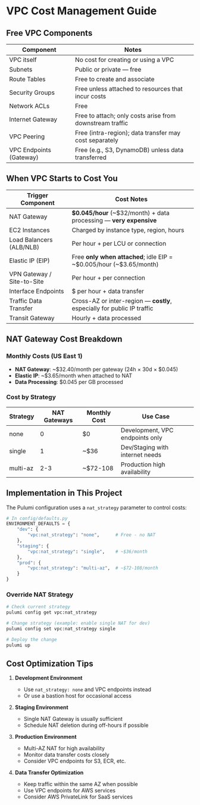 # VPC Cost Management Guide

## Free VPC Components

| Component               | Notes                                                    |
| ----------------------- | -------------------------------------------------------- |
| VPC itself              | No cost for creating or using a VPC                      |
| Subnets                 | Public or private — free                                 |
| Route Tables            | Free to create and associate                             |
| Security Groups         | Free unless attached to resources that incur costs       |
| Network ACLs            | Free                                                     |
| Internet Gateway        | Free to attach; only costs arise from downstream traffic |
| VPC Peering             | Free (intra-region); data transfer may cost separately   |
| VPC Endpoints (Gateway) | Free (e.g., S3, DynamoDB) unless data transferred        |

## When VPC Starts to Cost You

| Trigger Component          | Cost Notes                                                              |
| -------------------------- | ----------------------------------------------------------------------- |
| NAT Gateway                | **\$0.045/hour** (~$32/month) + data processing — **very expensive**    |
| EC2 Instances              | Charged by instance type, region, hours                                 |
| Load Balancers (ALB/NLB)   | Per hour + per LCU or connection                                        |
| Elastic IP (EIP)           | Free **only when attached**; idle EIP = \~\$0.005/hour (~$3.65/month)   |
| VPN Gateway / Site-to-Site | Per hour + per connection                                               |
| Interface Endpoints        | \$ per hour + data transfer                                             |
| Traffic Data Transfer      | Cross-AZ or inter-region — **costly**, especially for public IP traffic |
| Transit Gateway            | Hourly + data processed                                                 |

## NAT Gateway Cost Breakdown

### Monthly Costs (US East 1)
- **NAT Gateway**: ~$32.40/month per gateway (24h × 30d × $0.045)
- **Elastic IP**: ~$3.65/month when attached to NAT
- **Data Processing**: $0.045 per GB processed

### Cost by Strategy
| Strategy | NAT Gateways | Monthly Cost | Use Case |
|----------|--------------|--------------|----------|
| none | 0 | $0 | Development, VPC endpoints only |
| single | 1 | ~$36 | Dev/Staging with internet needs |
| multi-az | 2-3 | ~$72-108 | Production high availability |

## Implementation in This Project

The Pulumi configuration uses a `nat_strategy` parameter to control costs:

```python
# In config/defaults.py
ENVIRONMENT_DEFAULTS = {
    "dev": {
        "vpc:nat_strategy": "none",      # Free - no NAT
    },
    "staging": {
        "vpc:nat_strategy": "single",    # ~$36/month
    },
    "prod": {
        "vpc:nat_strategy": "multi-az",  # ~$72-108/month
    }
}
```

### Override NAT Strategy

```bash
# Check current strategy
pulumi config get vpc:nat_strategy

# Change strategy (example: enable single NAT for dev)
pulumi config set vpc:nat_strategy single

# Deploy the change
pulumi up
```

## Cost Optimization Tips

1. **Development Environment**
   - Use `nat_strategy: none` and VPC endpoints instead
   - Or use a bastion host for occasional access

2. **Staging Environment**
   - Single NAT Gateway is usually sufficient
   - Schedule NAT deletion during off-hours if possible

3. **Production Environment**
   - Multi-AZ NAT for high availability
   - Monitor data transfer costs closely
   - Consider VPC endpoints for S3, ECR, etc.

4. **Data Transfer Optimization**
   - Keep traffic within the same AZ when possible
   - Use VPC endpoints for AWS services
   - Consider AWS PrivateLink for SaaS services
